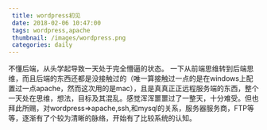 ```yaml
---
 title: wordpress初见
 date: 2018-02-06 10:47:00
 tags: wordpress,apache
 thumbnail: /images/wordpress.png
 categories: daily
---
```

不懂后端，从头学起导致一天处于完全懵逼的状态。
一下从前端思维转到后端思维，而且后端的东西还都是没接触过的（唯一算接触过一点的是在windows上配置过一点apache，然而这次用的是mac），且是真真正正远程服务端的东西，整个一天处在思维，想法，目标及其混乱。感觉浑浑噩噩过了一整天，十分难受。但也拜此所赐，对wordpress=>apache,ssh,和mysql的关系，服务器服务商，FTP等等，逐渐有了个较为清晰的脉络，开始有了比较系统的认知。
